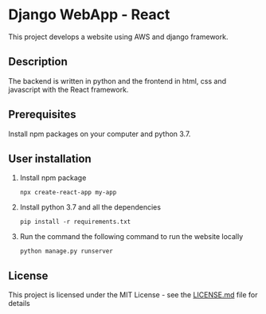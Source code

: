 # Django WebApp - React

This project develops a website using AWS and django framework. 

## Description

The backend is written in python and the frontend in html, css and javascript with the React framework.

## Prerequisites
Install npm packages on your computer and python 3.7.

## User installation
1. Install npm package
    ```
    npx create-react-app my-app
    ```
2. Install python 3.7 and all the dependencies
    ```
    pip install -r requirements.txt
    ```
3. Run the command the following command to run the website locally
    ```
    python manage.py runserver
    ```

## License

This project is licensed under the MIT License - see the [LICENSE.md](LICENSE.md) file for details
   
